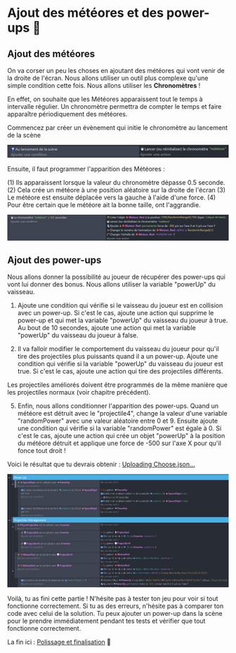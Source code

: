 # Ajout des météores et des power-ups 🌠

## Ajout des météores

On va corser un peu les choses en ajoutant des météores qui vont venir de la droite de l'écran. Nous allons utiliser un outil plus complexe qu'une simple condition cette fois. Nous allons utiliser les **Chronomètres** ! 

En effet, on souhaite que les Météores apparaissent tout le temps à intervalle régulier. Un chronomètre permettra de compter le temps et faire apparaître périodiquement des météores.

Commencez par créer un évènement qui initie le chronomètre au lancement de la scène

![image 0](https://github.com/g404-code-gaming/SpaceShooter_CodeGaming/blob/main/instructions/images/4_meteor_1.JPG)

Ensuite, il faut programmer l'apparition des Météores : 

(1) Ils apparaissent lorsque la valeur du chronomètre dépasse 0.5 seconde. 
(2) Cela crée un météore à une position aléatoire sur la droite de l'écran 
(3) Le météore est ensuite déplacée vers la gauche à l'aide d'une force. 
(4) Pour être certain que le météore ait la bonne taille, ont l'aggrandie. 

![image 0](https://github.com/g404-code-gaming/SpaceShooter_CodeGaming/blob/main/instructions/images/4_meteor_2.JPG)

## Ajout des power-ups

Nous allons donner la possibilité au joueur de récupérer des power-ups qui vont lui donner des bonus. Nous allons utiliser la variable "powerUp" du vaisseau.

1. Ajoute une condition qui vérifie si le vaisseau du joueur est en collision avec un power-up. Si c'est le cas, ajoute une action qui supprime le power-up et qui met la variable "powerUp" du vaisseau du joueur à true. Au bout de 10 secondes, ajoute une action qui met la variable "powerUp" du vaisseau du joueur à false.



3. Il va falloir modifier le comportement du vaisseau du joueur pour qu'il tire des projectiles plus puissants quand il a un power-up. Ajoute une condition qui vérifie si la variable "powerUp" du vaisseau du joueur est true. Si c'est le cas, ajoute une action qui tire des projectiles différents.



Les projectiles améliorés doivent être programmés de la même manière que les projectiles normaux (voir chapitre précédent). 

5. Enfin, nous allons conditionner l'apparition des power-ups. Quand un météore est détruit avec le "projectile4", change la valeur d'une variable "randomPower" avec une valeur aléatoire entre 0 et 9. Ensuite ajoute une condition qui vérifie si la variable "randomPower" est égale à 0. Si c'est le cas, ajoute une action qui crée un objet "powerUp" à la position du météore détruit et applique une force de -500 sur l'axe X pour qu'il fonce tout droit !

Voici le résultat que tu devrais obtenir :
[Uploading Choose.json…]()

![PowerUps](images/powerUps.png)

Voilà, tu as fini cette partie ! N'hésite pas à tester ton jeu pour voir si tout fonctionne correctement. Si tu as des erreurs, n'hésite pas à comparer ton code avec celui de la solution. Tu peux ajouter un power-up dans la scène pour le prendre immédiatement pendant tes tests et vérifier que tout fonctionne correctement.

La fin ici : [Polissage et finalisation](05_polissage_finalisation.md) 🎉

